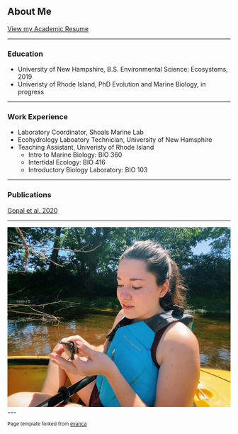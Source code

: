 ## About Me
[View my Academic Resume](https://taylor-lindsay.github.io/pdf/CV.pdf)

---
### Education
* University of New Hampshire, B.S. Environmental Science: Ecosystems, 2019 
* Univeristy of Rhode Island, PhD Evolution and Marine Biology, in progress

---
### Work Experience
* Laboratory Coordinator, Shoals Marine Lab 
* Ecohydrology Laboatory Technician, University of New Hamsphire
* Teaching Assistant, Univeristy of Rhode Island 
    - Intro to Marine Biology: BIO 360
    - Intertidal Ecology: BIO 416
    - Introductory Biology Laboratory: BIO 103

---
### Publications
[Gopal et al. 2020](https://taylor-lindsay.github.io/pdf/Gopal_2020.pdf)

---
<img src="images/turtle.jpg?raw=true"/>
---
<p style="font-size:11px">Page template forked from <a href="https://github.com/evanca/quick-portfolio">evanca</a></p>
<!-- Remove above link if you don't want to attibute -->
